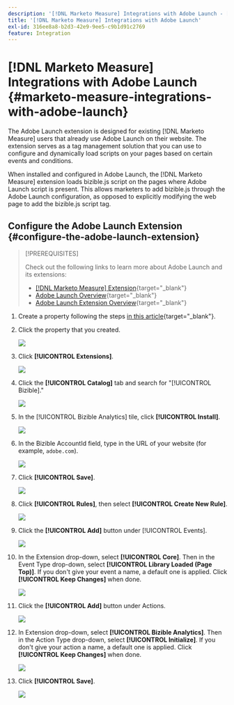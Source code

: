 ```yaml
---
description: '[!DNL Marketo Measure] Integrations with Adobe Launch - [!DNL Marketo Measure]'
title: '[!DNL Marketo Measure] Integrations with Adobe Launch'
exl-id: 316ee8a8-b2d3-42e9-9ee5-c9b1d91c2769
feature: Integration
---
```

# [!DNL Marketo Measure] Integrations with Adobe Launch {#marketo-measure-integrations-with-adobe-launch}

The Adobe Launch extension is designed for existing [!DNL Marketo Measure] users that already use Adobe Launch on their website. The extension serves as a tag management solution that you can use to configure and dynamically load scripts on your pages based on certain events and conditions.

When installed and configured in Adobe Launch, the [!DNL Marketo Measure] extension loads bizible.js script on the pages where Adobe Launch script is present. This allows marketers to add bizible.js through the Adobe Launch configuration, as opposed to explicitly modifying the web page to add the bizible.js script tag.

## Configure the Adobe Launch Extension {#configure-the-adobe-launch-extension}

>[!PREREQUISITES]
>
>Check out the following links to learn more about Adobe Launch and its extensions:
>
>* [[!DNL Marketo Measure] Extension](https://experienceleague.adobe.com/docs/experience-platform/destinations/catalog/email/bizible.html#catalog){target="_blank"}
>* [Adobe Launch Overview](https://experienceleague.adobe.com/docs/platform-learn/implement-in-websites/overview.html){target="_blank"}
>* [Adobe Launch Extension Overview](https://experienceleague.adobe.com/docs/experience-platform/tags/extension-dev/overview.html){target="_blank"}

1. Create a property following the steps [in this article](https://experienceleague.adobe.com/docs/platform-learn/implement-in-websites/configure-tags/create-a-property.html#go-to-the-data-collection-interface){target="_blank"}. 

1. Click the property that you created.

   ![](assets/marketo-measure-integrations-with-adobe-launch-1.png) 
 
1. Click **[!UICONTROL Extensions]**.

   ![](assets/marketo-measure-integrations-with-adobe-launch-2.png)
 
1. Click the **[!UICONTROL Catalog]** tab and search for "[!UICONTROL Bizible]."

   ![](assets/marketo-measure-integrations-with-adobe-launch-3.png)

1. In the [!UICONTROL Bizible Analytics] tile, click **[!UICONTROL Install]**.

   ![](assets/marketo-measure-integrations-with-adobe-launch-4.png)

1. In the Bizible AccountId field, type in the URL of your website (for example, `adobe.com`).

   ![](assets/marketo-measure-integrations-with-adobe-launch-5.png)

1. Click **[!UICONTROL Save]**.

   ![](assets/marketo-measure-integrations-with-adobe-launch-6.png)

1. Click **[!UICONTROL Rules]**, then select **[!UICONTROL Create New Rule]**.

   ![](assets/marketo-measure-integrations-with-adobe-launch-7.png)

1. Click the **[!UICONTROL Add]** button under [!UICONTROL Events]. 

   ![](assets/marketo-measure-integrations-with-adobe-launch-8.png)

1. In the Extension drop-down, select **[!UICONTROL Core]**. Then in the Event Type drop-down, select **[!UICONTROL Library Loaded (Page Top)]**. If you don't give your event a name, a default one is applied. Click **[!UICONTROL Keep Changes]** when done.

   ![](assets/marketo-measure-integrations-with-adobe-launch-9.png)

1. Click the **[!UICONTROL Add]** button under Actions.

   ![](assets/marketo-measure-integrations-with-adobe-launch-10.png)

1. In Extension drop-down, select **[!UICONTROL Bizible Analytics]**. Then in the Action Type drop-down, select **[!UICONTROL Initialize]**. If you don't give your action a name, a default one is applied. Click **[!UICONTROL Keep Changes]** when done.

   ![](assets/marketo-measure-integrations-with-adobe-launch-11.png)

1. Click **[!UICONTROL Save]**.

   ![](assets/marketo-measure-integrations-with-adobe-launch-12.png)
